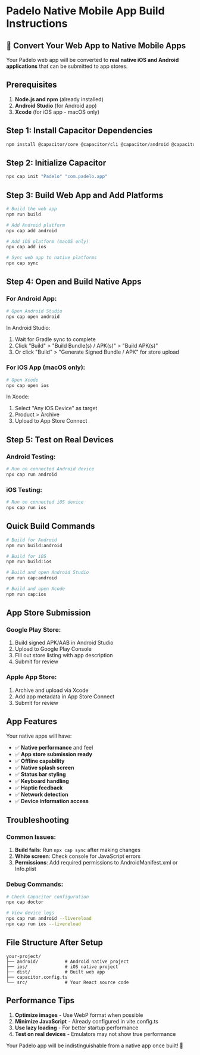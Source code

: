 # Padelo Native Mobile App Build Instructions

## 🚀 Convert Your Web App to Native Mobile Apps

Your Padelo web app will be converted to **real native iOS and Android applications** that can be submitted to app stores.

## Prerequisites

1. **Node.js and npm** (already installed)
2. **Android Studio** (for Android app)
3. **Xcode** (for iOS app - macOS only)

## Step 1: Install Capacitor Dependencies

```bash
npm install @capacitor/core @capacitor/cli @capacitor/android @capacitor/ios @capacitor/splash-screen @capacitor/status-bar @capacitor/keyboard @capacitor/haptics @capacitor/network @capacitor/device
```

## Step 2: Initialize Capacitor

```bash
npx cap init "Padelo" "com.padelo.app"
```

## Step 3: Build Web App and Add Platforms

```bash
# Build the web app
npm run build

# Add Android platform
npx cap add android

# Add iOS platform (macOS only)
npx cap add ios

# Sync web app to native platforms
npx cap sync
```

## Step 4: Open and Build Native Apps

### For Android App:
```bash
# Open Android Studio
npx cap open android
```

In Android Studio:
1. Wait for Gradle sync to complete
2. Click "Build" > "Build Bundle(s) / APK(s)" > "Build APK(s)"
3. Or click "Build" > "Generate Signed Bundle / APK" for store upload

### For iOS App (macOS only):
```bash
# Open Xcode
npx cap open ios
```

In Xcode:
1. Select "Any iOS Device" as target
2. Product > Archive
3. Upload to App Store Connect

## Step 5: Test on Real Devices

### Android Testing:
```bash
# Run on connected Android device
npx cap run android
```

### iOS Testing:
```bash
# Run on connected iOS device
npx cap run ios
```

## Quick Build Commands

```bash
# Build for Android
npm run build:android

# Build for iOS  
npm run build:ios

# Build and open Android Studio
npm run cap:android

# Build and open Xcode
npm run cap:ios
```

## App Store Submission

### Google Play Store:
1. Build signed APK/AAB in Android Studio
2. Upload to Google Play Console
3. Fill out store listing with app description
4. Submit for review

### Apple App Store:
1. Archive and upload via Xcode
2. Add app metadata in App Store Connect
3. Submit for review

## App Features

Your native apps will have:
- ✅ **Native performance** and feel
- ✅ **App store submission ready**
- ✅ **Offline capability**
- ✅ **Native splash screen**
- ✅ **Status bar styling**
- ✅ **Keyboard handling**
- ✅ **Haptic feedback**
- ✅ **Network detection**
- ✅ **Device information access**

## Troubleshooting

### Common Issues:
1. **Build fails**: Run `npx cap sync` after making changes
2. **White screen**: Check console for JavaScript errors
3. **Permissions**: Add required permissions to AndroidManifest.xml or Info.plist

### Debug Commands:
```bash
# Check Capacitor configuration
npx cap doctor

# View device logs
npx cap run android --livereload
npx cap run ios --livereload
```

## File Structure After Setup

```
your-project/
├── android/          # Android native project
├── ios/              # iOS native project  
├── dist/             # Built web app
├── capacitor.config.ts
└── src/              # Your React source code
```

## Performance Tips

1. **Optimize images** - Use WebP format when possible
2. **Minimize JavaScript** - Already configured in vite.config.ts
3. **Use lazy loading** - For better startup performance
4. **Test on real devices** - Emulators may not show true performance

Your Padelo app will be indistinguishable from a native app once built! 📱
